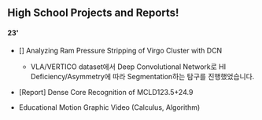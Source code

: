 ## High School Projects and Reports!
#### 23'
- [] Analyzing Ram Pressure Stripping of Virgo Cluster with DCN
  - VLA/VERTICO dataset에서 Deep Convolutional Network로 HI Deficiency/Asymmetry에 따라 Segmentation하는 탐구를 진행했었습니다.
- [Report] Dense Core Recognition of MCLD123.5+24.9

- Educational Motion Graphic Video (Calculus, Algorithm)
